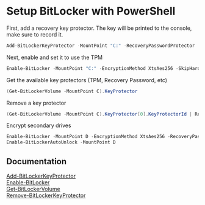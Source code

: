 # Setup BitLocker with PowerShell

First, add a recovery key protector. The key will be printed to the console, make sure to record it.

```PowerShell
Add-BitLockerKeyProtector -MountPoint "C:" -RecoveryPasswordProtector
```

Next, enable and set it to use the TPM

```PowerShell
Enable-BitLocker -MountPoint "C:" -EncryptionMethod XtsAes256 -SkipHardwareTest -TpmProtector
```

Get the available key protectors (TPM, Recovery Password, etc)

```PowerShell
(Get-BitLockerVolume -MountPoint C).KeyProtector
```

Remove a key protector

```PowerShell
(Get-BitLockerVolume -MountPoint C).KeyProtector[0].KeyProtectorId | Remove-BitLockerKeyProtector -MountPoint C
```

Encrypt secondary drives

```PowerShell
Enable-BitLocker -MountPoint D -EncryptionMethod XtsAes256 -RecoveryPasswordProtector
Enable-BitLockerAutoUnlock -MountPoint D
```

## Documentation

[Add-BitLockerKeyProtector](https://learn.microsoft.com/en-us/powershell/module/bitlocker/add-bitlockerkeyprotector)  
[Enable-BitLocker](https://learn.microsoft.com/en-us/powershell/module/bitlocker/enable-bitlocker)  
[Get-BitLockerVolume](https://learn.microsoft.com/en-us/powershell/module/bitlocker/get-bitlockervolume)  
[Remove-BitLockerKeyProtector](https://learn.microsoft.com/en-us/powershell/module/bitlocker/remove-bitlockerkeyprotector)
